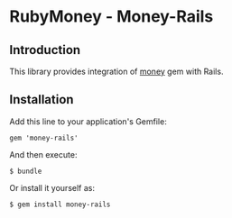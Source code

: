 # RubyMoney - Money-Rails


## Introduction

This library provides integration of [money](http://github.com/Rubymoney/money) gem with Rails.


## Installation

Add this line to your application's Gemfile:

    gem 'money-rails'

And then execute:

    $ bundle

Or install it yourself as:

    $ gem install money-rails
